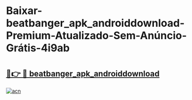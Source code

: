 # Baixar-beatbanger_apk_androiddownload-Premium-Atualizado-Sem-Anúncio-Grátis-4i9ab

# <h2><a href="https://ec9ig4.esa.edu.pl?src=beatbanger_apk_androiddownload&ref=4i9ab">🔗👉 🔴 beatbanger_apk_androiddownload</a></h2>

[![acn](https://github.com/user-attachments/assets/0f9c940e-d8b0-45ae-aac7-cd30a18b3e1c)](https://ec9ig4.esa.edu.pl?src=beatbanger_apk_androiddownload&ref=4i9ab)

